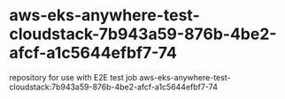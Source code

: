 # aws-eks-anywhere-test-cloudstack-7b943a59-876b-4be2-afcf-a1c5644efbf7-74
repository for use with E2E test job aws-eks-anywhere-test-cloudstack:7b943a59-876b-4be2-afcf-a1c5644efbf7-74
